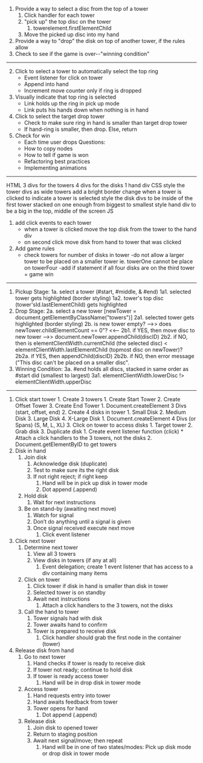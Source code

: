1. Provide a way to select a disc from the top of a tower
   1. Click handler for each tower
   2. "pick up" the top disc on the tower
      1. towerelement.firstElementChild
   3. Move the picked up disc into my hand
2. Provide a way to "drop" the disk on top of another tower, if the rules allow
3. Check to see if the game is over--"winning condition"

----

2. Click to select a tower to automatically select the top ring
    - Event listener for click on tower
    - Append into hand
    - Increment move counter only if ring is dropped
3. Visually indicate that top ring is selected
    - Link holds up the ring in pick up mode
    - Link puts his hands down when nothing is in hand
4. Click to select the target drop tower
    - Check to make sure ring in hand is smaller than target drop tower
    - If hand-ring is smaller, then drop. Else, return
5. Check for win
    - Each time user drops 
Questions:
    - How to copy nodes
    - How to tell if game is won
    - Refactoring best practices
    - Implementing animations

----

HTML
3 divs for the towers
4 divs for the disks
1 hand div
CSS
style the tower divs as wide towers
add a bright border change when a tower is clicked to indicate a tower is selected
style the disk divs to be inside of the first tower stacked on one enough from biggest to smallest
style hand div to be a big in the top, middle of the screen
JS
1. add click events to each tower
	- when a tower is clicked move the top disk from the tower to the hand div
	- on second click move disk from hand to tower that was clicked
2. Add game rules
	- check towers for number of disks in tower
	-do not allow a larger tower to be placed on a smaller tower ie. towerOne cannot be place on towerFour
	-add if statement if all four disks are on the third tower = game win

----

1. Pickup Stage:
    1a. select a tower (#start, #middle, & #end)
        1a1. selected tower gets highlighted (border styling)
        1a2. tower's top disc (tower'sId.lastElementChild) gets highlighted
2. Drop Stage:
    2a. select a new tower [newTower = document.getElementByClassName("towers")]
        2a1. selected tower gets highlighted (border styling)
    2b. is new tower empty? -->> does newTower.childElementCount == 0"? <<--
        2b1. if YES, then move disc to new tower -->> document.newTower.appendChild(discID)
        2b2. if NO, then is elementClientWidth.currentChild (the selected disc) < elementClientWidth.lastElementChild (topmost disc on newTower)?
            2b2a. if YES, then appendChild(discID)
            2b2b. if NO, then error message ("This disc can't be placed on a smaller disc".
3. Winning Condition:
    3a. #end holds all discs, stacked in same order as #start did (smallest to largest)
        3a1. elementClientWidth.lowerDisc !> elementClientWidth.upperDisc

----

1. Click start tower
        1. Create 3 towers
            1. Create Start Tower
            2. Create Offset Tower
            3. Create End Tower
                1. Document.createElement 3 Divs (start, offset, end)
        2. Create 4 disks in tower
            1. Small Disk
            2. Medium Disk
            3. Large Disk
            4. X-Large Disk
                1. Document.createElement 4 Divs (or Spans) (S, M, L, XL)
        3. Click on tower to access disks
            1. Target tower
            2. Grab disk
            3. Duplicate disk
                1. Create event listener function (click)
                * Attach a click handlers to the 3 towers, not the disks
                2. Document.getElementByID to get towers
 2. Disk in hand
     1. Join disk
         1. Acknowledge disk (duplicate)
         2. Test to make sure its the right disk
         3. If not right reject; if right keep
             1. Hand will be in pick up disk in tower mode
             2. Dot append (.append)
     2. Hold disk
         1. Wait for next instructions
     3. Be on stand-by (awaiting next move)
         1. Watch for signal
         2. Don’t do anything until a signal is given
         3. Once signal received execute next move
             1. Click event listener
 3. Click next tower
     1. Determine next tower
         1. View all 3 towers
         2. View disks in towers (if any at all)
             1. Event delegation; create 1 event listener that has access to a div containing many items
     2. Click on tower
         1. Click tower if disk in hand is smaller than disk in tower
         2. Selected tower is on standby
         3. Await next instructions
             1. Attach a click handlers to the 3 towers, not the disks
     3. Call the hand to tower
         1. Tower signals had with disk
         2. Tower awaits hand to confirm
         3. Tower is prepared to receive disk
             1. Click handler should grab the first node in the container (tower)
 4. Release disk from hand
     1. Go to next tower
         1. Hand checks if tower is ready to receive disk
         2. If tower not ready; continue to hold disk
         3. If tower is ready access tower
             1. Hand will be in drop disk in tower mode
     2. Access tower
         1. Hand requests entry into tower
         2. Hand awaits feedback from tower
         3. Tower opens for hand
             1. Dot append (.append)
     3. Release disk
         1. Join disk to opened tower
         2. Return to staging position
         3. Await next signal/move; then repeat
             1. Hand will be in one of two states/modes: Pick up disk mode or drop disk in tower mode